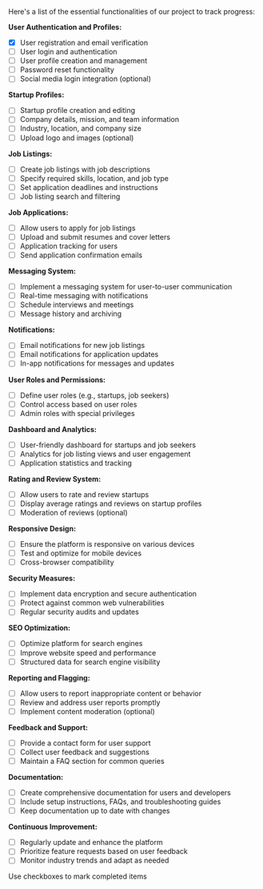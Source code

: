 Here's a list of the essential functionalities of our project to track progress:

**User Authentication and Profiles:**
- [x] User registration and email verification
- [ ] User login and authentication
- [ ] User profile creation and management
- [ ] Password reset functionality
- [ ] Social media login integration (optional)

**Startup Profiles:**
- [ ] Startup profile creation and editing
- [ ] Company details, mission, and team information
- [ ] Industry, location, and company size
- [ ] Upload logo and images (optional)

**Job Listings:**
- [ ] Create job listings with job descriptions
- [ ] Specify required skills, location, and job type
- [ ] Set application deadlines and instructions
- [ ] Job listing search and filtering

**Job Applications:**
- [ ] Allow users to apply for job listings
- [ ] Upload and submit resumes and cover letters
- [ ] Application tracking for users
- [ ] Send application confirmation emails

**Messaging System:**
- [ ] Implement a messaging system for user-to-user communication
- [ ] Real-time messaging with notifications
- [ ] Schedule interviews and meetings
- [ ] Message history and archiving

**Notifications:**
- [ ] Email notifications for new job listings
- [ ] Email notifications for application updates
- [ ] In-app notifications for messages and updates

**User Roles and Permissions:**
- [ ] Define user roles (e.g., startups, job seekers)
- [ ] Control access based on user roles
- [ ] Admin roles with special privileges

**Dashboard and Analytics:**
- [ ] User-friendly dashboard for startups and job seekers
- [ ] Analytics for job listing views and user engagement
- [ ] Application statistics and tracking

**Rating and Review System:**
- [ ] Allow users to rate and review startups
- [ ] Display average ratings and reviews on startup profiles
- [ ] Moderation of reviews (optional)

**Responsive Design:**
- [ ] Ensure the platform is responsive on various devices
- [ ] Test and optimize for mobile devices
- [ ] Cross-browser compatibility

**Security Measures:**
- [ ] Implement data encryption and secure authentication
- [ ] Protect against common web vulnerabilities
- [ ] Regular security audits and updates

**SEO Optimization:**
- [ ] Optimize platform for search engines
- [ ] Improve website speed and performance
- [ ] Structured data for search engine visibility

**Reporting and Flagging:**
- [ ] Allow users to report inappropriate content or behavior
- [ ] Review and address user reports promptly
- [ ] Implement content moderation (optional)

**Feedback and Support:**
- [ ] Provide a contact form for user support
- [ ] Collect user feedback and suggestions
- [ ] Maintain a FAQ section for common queries

**Documentation:**
- [ ] Create comprehensive documentation for users and developers
- [ ] Include setup instructions, FAQs, and troubleshooting guides
- [ ] Keep documentation up to date with changes

**Continuous Improvement:**
- [ ] Regularly update and enhance the platform
- [ ] Prioritize feature requests based on user feedback
- [ ] Monitor industry trends and adapt as needed

Use checkboxes to mark completed items
